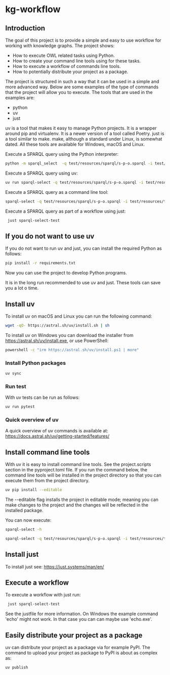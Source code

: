 # kg-workflow

## Introduction

The goal of this project is to provide a simple and easy to use workflow for working with knowledge graphs. The project
shows:

- How to execute OWL related tasks using Python.
- How to create your command line tools using for these tasks.
- How to execute a workflow of commands line tools.
- How to potentially distribute your project as a package.

The project is structured in such a way that it can be used in a simple and more advanced way. Below are some examples
of the type of commands that the project will allow you to execute. The tools that are used in the examples are:

- python
- uv
- just

uv is a tool that makes it easy to manage Python projects. It is a wrapper around pip and virtualenv. It is a newer version of a tool called Poetry. just is a tool similar to make. make, although a standard under Linux, is somewhat dated. All these tools are available for Windows, macOS and Linux.

Execute a SPARQL query using the Python interpreter:

```sh
python -m sparql_select  -q test/resources/sparql/s-p-o.sparql -i test/resources/ttl/toy.ttl -o out.csv```
```

Execute a SPARQL query using uv:

```sh
uv run sparql-select -q test/resources/sparql/s-p-o.sparql -i test/resources/ttl/toy.ttl -o out.csv
```

Execute a SPARQL query as a command line tool:

```sh
sparql-select -q test/resources/sparql/s-p-o.sparql -i test/resources/ttl/toy.ttl -o out.csv
```

Execute a SPARQL query as part of a workflow using just:

```sh
 just sparql-select-test
```

## If you do not want to use uv

If you do not want to run uv and just, you can install the required Python as follows:

```sh
pip install -r requirements.txt
```

Now you can use the project to develop Python programs.

It is in the long run recommended to use uv and just. These tools can save you a lot o time.

## Install uv

To install uv on macOS and Linux you can run the following command:

```sh
wget -qO- https://astral.sh/uv/install.sh | sh
```

To install uv on Windows you can download the installer from https://astral.sh/uv/install.exe, or use PowerShell:

```sh
powershell -c "irm https://astral.sh/uv/install.ps1 | more"
```

### Install Python packages

```sh
uv sync
```

### Run test

With uv tests can be run as follows:

```sh
uv run pytest
```

### Quick overview of uv

A quick overview of uv commands is available at: https://docs.astral.sh/uv/getting-started/features/

## Install command line tools

With uv it is easy to install command line tools. See the project.scripts section in the pyproject.toml file. If you run
the command below, the command line tools will be installed in the project directory so that you can execute them from the project directory.

```sh
uv pip install --editable
```

The --editable flag installs the project in editable mode; meaning you can make changes to the project and the changes
will be reflected in the installed package.

You can now execute:

```sh
sparql-select -h
```

```sh
sparql-select -q test/resources/sparql/s-p-o.sparql -i test/resources/ttl/toy.ttl -o out.csv
```
## Install just
To install just see: https://just.systems/man/en/

## Execute a workflow
To execute a workflow with just run:
```sh
 just sparql-select-test
```

See the justfile for more information. On Windows the example command 'echo' might not work. In that case you can can maybe use 'echo.exe'.

## Easily distribute your project as a package

uv can distribute your project as a package via for example PyPI. The command to upload your project as package to PyPI
is about as complex as:

```sh
uv publish
```
